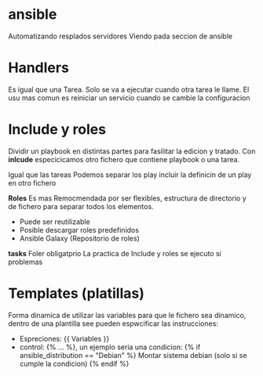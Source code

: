 # ansible
Automatizando resplados servidores
Viendo pada seccion de ansible

# Handlers
Es igual que una Tarea. Solo se va a ejecutar cuando otra tarea le llame. El usu mas comun es reiniciar un servicio cuando se cambie la configuracion

# Include y roles 
Dividir un playbook en distintas partes para fasilitar la edicion y tratado. Con **inlcude** especicicamos otro fichero que contiene playbook o una tarea.

Igual que las tareas Podemos separar los play incluir la definicin de un play en otro fichero

**Roles** Es mas Remocmendada por ser flexibles, estructura de directorio y de fichero para separar todos los elementos.
- Puede ser reutilizable
- Posible descargar roles predefinidos
- Ansible Galaxy (Repositorio de roles)

**tasks** Foler obligatprio
La practica de Include y roles se ejecuto si problemas 

# Templates (platillas)
Forma dinamica de utilizar las variables para que le fichero sea dinamico, dentro de una plantilla see pueden espwcificar las instrucciones:

- Espreciones: {{ Variables }}
- control:  {% ... %}, un ejemplo seria una condicion:
   {% if ansible_distribution == "Debian" %}
   Montar sistema debian (solo si se cumple la condicion)
   {% endif %}

   